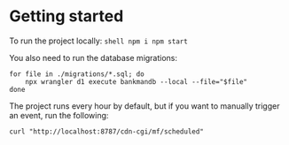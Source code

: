 # Getting started

To run the project locally:
    ```shell
    npm i
    npm start
    ```

You also need to run the database migrations:
```shell
for file in ./migrations/*.sql; do
    npx wrangler d1 execute bankmandb --local --file="$file"
done
```

The project runs every hour by default, but if you want to manually trigger an event, run the following:
```shell
curl "http://localhost:8787/cdn-cgi/mf/scheduled"
```
